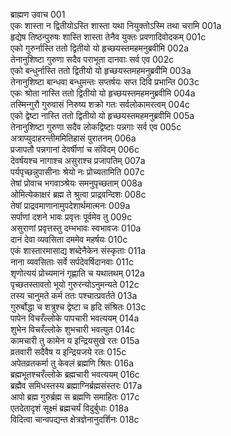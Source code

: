 ब्राह्मण उवाच	001  
एकः शास्ता न द्वितीयोऽस्ति शास्ता यथा नियुक्तोऽस्मि तथा चरामि	001a  
हृद्येष तिष्ठन्पुरुषः शास्ति शास्ता तेनैव युक्तः प्रवणादिवोदकम्	001c  
एको गुरुर्नास्ति ततो द्वितीयो यो हृच्छयस्तमहमनुब्रवीमि	002a  
तेनानुशिष्टा गुरुणा सदैव पराभूता दानवाः सर्व एव	002c  
एको बन्धुर्नास्ति ततो द्वितीयो यो हृच्छयस्तमहमनुब्रवीमि	003a  
तेनानुशिष्टा बान्धवा बन्धुमन्तः सप्तर्षयः सप्त दिवि प्रभान्ति	003c  
एकः श्रोता नास्ति ततो द्वितीयो यो हृच्छयस्तमहमनुब्रवीमि	004a  
तस्मिन्गुरौ गुरुवासं निरुष्य शक्रो गतः सर्वलोकामरत्वम्	004c  
एको द्वेष्टा नास्ति ततो द्वितीयो यो हृच्छयस्तमहमनुब्रवीमि	005a  
तेनानुशिष्टा गुरुणा सदैव लोकद्विष्टाः पन्नगाः सर्व एव	005c  
अत्राप्युदाहरन्तीममितिहासं पुरातनम्	006a  
प्रजापतौ पन्नगानां देवर्षीणां च संविदम्	006c  
देवर्षयश्च नागाश्च असुराश्च प्रजापतिम्	007a  
पर्यपृच्छन्नुपासीनाः श्रेयो नः प्रोच्यतामिति	007c  
तेषां प्रोवाच भगवाञ्श्रेयः समनुपृच्छताम्	008a  
ओमित्येकाक्षरं ब्रह्म ते श्रुत्वा प्राद्रवन्दिशः	008c  
तेषां प्राद्रवमाणानामुपदेशार्थमात्मनः	009a  
सर्पाणां दशने भावः प्रवृत्तः पूर्वमेव तु	009c  
असुराणां प्रवृत्तस्तु दम्भभावः स्वभावजः	010a  
दानं देवा व्यवसिता दममेव महर्षयः	010c  
एकं शास्तारमासाद्य शब्देनैकेन संस्कृताः	011a  
नाना व्यवसिताः सर्वे सर्पदेवर्षिदानवाः	011c  
शृणोत्ययं प्रोच्यमानं गृह्णाति च यथातथम्	012a  
पृच्छतस्तावतो भूयो गुरुरन्योऽनुमन्यते	012c  
तस्य चानुमते कर्म ततः पश्चात्प्रवर्तते	013a  
गुरुर्बोद्धा च शत्रुश्च द्वेष्टा च हृदि संश्रितः	013c  
पापेन विचरँल्लोके पापचारी भवत्ययम्	014a  
शुभेन विचरँल्लोके शुभचारी भवत्युत	014c  
कामचारी तु कामेन य इन्द्रियसुखे रतः	015a  
व्रतवारी सदैवैष य इन्द्रियजये रतः	015c  
अपेतव्रतकर्मा तु केवलं ब्रह्मणि श्रितः	016a  
ब्रह्मभूतश्चरँल्लोके ब्रह्मचारी भवत्ययम्	016c  
ब्रह्मैव समिधस्तस्य ब्रह्माग्निर्ब्रह्मसंस्तरः	017a  
आपो ब्रह्म गुरुर्ब्रह्म स ब्रह्मणि समाहितः	017c  
एतदेतादृशं सूक्ष्मं ब्रह्मचर्यं विदुर्बुधाः	018a  
विदित्वा चान्वपद्यन्त क्षेत्रज्ञेनानुदर्शिनः	018c  

